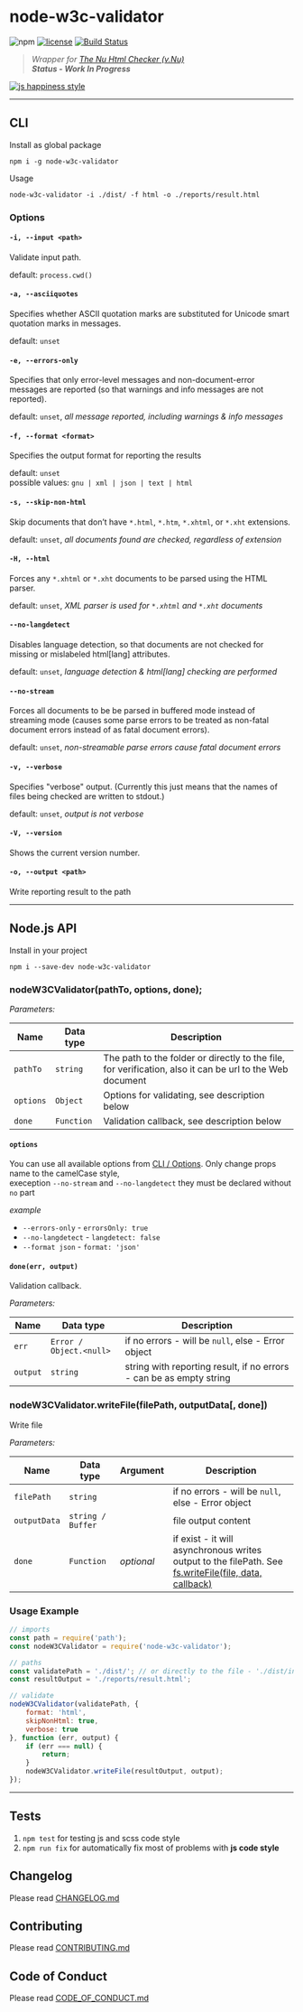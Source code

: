 # node-w3c-validator

![npm](https://img.shields.io/badge/node-6.3.1-yellow.svg)
[![license](https://img.shields.io/badge/License-MIT-blue.svg)](https://github.com/dutchenkoOleg/node-w3c-validator/blob/master/LICENSE)
[![Build Status](https://travis-ci.org/dutchenkoOleg/node-w3c-validator.svg?branch=master)](https://travis-ci.org/dutchenkoOleg/node-w3c-validator)

> _Wrapper for [The Nu Html Checker (v.Nu)](https://www.npmjs.com/package/vnu-jar)_  
> _**Status - Work In Progress**_

[![js happiness style](https://cdn.rawgit.com/JedWatson/happiness/master/badge.svg)](https://github.com/JedWatson/happiness)

---

## CLI

Install as global package

```shell
npm i -g node-w3c-validator
```

Usage

```shell
node-w3c-validator -i ./dist/ -f html -o ./reports/result.html
```

### Options

#### `-i, --input <path>`

Validate input path.

default: `process.cwd()` 

#### `-a, --asciiquotes`

Specifies whether ASCII quotation marks are substituted for Unicode smart
quotation marks in messages.

default: `unset` 

#### `-e, --errors-only`

Specifies that only error-level messages and non-document-error messages are reported (so that warnings and info messages are not reported).

default: `unset`, _all message reported, including warnings & info messages_

#### `-f, --format <format>`

Specifies the output format for reporting the results

default: `unset`  
possible values: `gnu | xml | json | text | html`

#### `-s, --skip-non-html`

Skip documents that don’t have `*.html`, `*.htm`, `*.xhtml`, or `*.xht` extensions.

default: `unset`, _all documents found are checked, regardless of extension_

#### `-H, --html`

Forces any `*.xhtml` or `*.xht` documents to be parsed using the HTML parser.

default: `unset`, _XML parser is used for `*.xhtml` and `*.xht` documents_

#### `--no-langdetect`

Disables language detection, so that documents are not checked for missing or mislabeled html[lang] attributes.

default: `unset`, _language detection & html[lang] checking are performed_

#### `--no-stream`

Forces all documents to be be parsed in buffered mode instead of streaming mode (causes some parse errors to be treated as non-fatal document errors instead of as fatal document errors).

default: `unset`, _non-streamable parse errors cause fatal document errors_

#### `-v, --verbose`

Specifies "verbose" output. (Currently this just means that the names of
files being checked are written to stdout.)

default: `unset`, _output is not verbose_

#### `-V, --version`

Shows the current version number.

#### `-o, --output <path>`

Write reporting result to the path

---

## Node.js API

Install in your project

```shell
npm i --save-dev node-w3c-validator
```

### nodeW3CValidator(pathTo, options, done);

_Parameters:_

Name | Data type | Description
 --- | --- | ---
 `pathTo` | `string` | The path to the folder or directly to the file, for verification, also it can be url to the Web document
 `options` | `Object` | Options for validating, sеe description below
 `done` | `Function` | Validation callback, sеe description below
 
 
#### `options`
 
You can use all available options from [CLI / Options](#cli). Only change props name to the camelCase style,   
 exeception `--no-stream` and `--no-langdetect` they must be declared without `no` part 
 
_example_
 
- `--errors-only` - `errorsOnly: true`
- `--no-langdetect` - `langdetect: false`
- `--format json` - `format: 'json'`

 
#### `done(err, output)`

Validation callback.

_Parameters:_

Name | Data type | Description
 --- | --- | ---
 `err` | `Error / Object.<null>` | if no errors - will be `null`, else - Error object
 `output` | `string` | string with reporting result, if no errors - can be as empty string

### nodeW3CValidator.writeFile(filePath, outputData[, done])

Write file

_Parameters:_

Name | Data type | Argument | Description
 --- | --- | --- | ---
 `filePath` | `string` |  | if no errors - will be `null`, else - Error object
 `outputData` | `string / Buffer` |  | file output content
 `done` | `Function` | _optional_ | if exist - it will asynchronous writes output to the filePath. See [fs.writeFile(file, data, callback)](https://nodejs.org/api/fs.html#fs_fs_writefile_file_data_options_callback)


### Usage Example

```js
// imports
const path = require('path');
const nodeW3CValidator = require('node-w3c-validator');

// paths
const validatePath = './dist/'; // or directly to the file - './dist/index.html'
const resultOutput = './reports/result.html';

// validate
nodeW3CValidator(validatePath, {
	format: 'html',
	skipNonHtml: true,
	verbose: true
}, function (err, output) {
	if (err === null) {
		return;
	}
	nodeW3CValidator.writeFile(resultOutput, output);
});
```

---

## Tests

1. `npm test` for testing js and scss code style
1. `npm run fix` for automatically fix most of problems with **js code style** 

## Changelog

Please read [CHANGELOG.md](https://github.com/dutchenkoOleg/node-w3c-validator/blob/master/CHANGELOG.md)

## Contributing

Please read [CONTRIBUTING.md](https://github.com/dutchenkoOleg/node-w3c-validator/blob/master/CONTRIBUTING.md)

## Code of Conduct

Please read [CODE_OF_CONDUCT.md](https://github.com/dutchenkoOleg/node-w3c-validator/blob/master/CODE_OF_CONDUCT.md)
